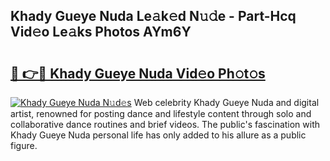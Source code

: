 ## Khady Gueye Nuda Le𝚊k𝚎d N𝚞𝚍e - Part-Hcq Vid𝚎o Le𝚊ks Photos AYm6Y

# <h2><a href="http://fbco49.evod.top/?m=Khady+Gueye+Nuda">🔗 👉🔴 Khady Gueye Nuda Vid𝚎o Ph𝚘t𝚘s</a></h2>

[![Khady Gueye Nuda N𝚞d𝚎s](https://i.imgur.com/8V9OHl7.gif)](http://fbco49.evod.top/?m=Khady+Gueye+Nuda)
Web celebrity Khady Gueye Nuda and digital artist, renowned for posting dance and lifestyle content through solo and collaborative dance routines and brief videos. The public's fascination with Khady Gueye Nuda personal life has only added to his allure as a public figure. 
